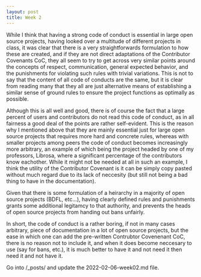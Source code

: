 ```yaml
---
layout: post
title: Week 2
---
```

While I think that having a strong code of conduct is essential in large open source projects, having looked over a multitude of different projects in class, it was clear that there is a very straightforwards formulation to how these are created, and if they are not direct adaptations of the Contributor Covenants CoC, they all seem to try to get across very similar points around the concepts of respect, communication, general expected behavior, and the punishments for violating such rules with trivial variations. This is not to say that the content of all code of conducts are the same, but it is clear from reading many that they all are just alternative means of establishing a similar sense of ground rules to ensure the project functions as optimally as possible.

Although this is all well and good, there is of course the fact that a large percent of users and contributors do not read this code of conduct, as in all fairness a good deal of the points are rather self-evident. This is the reason why I mentioned above that they are mainly essential just for large open source projects that requires more hard and concrete rules, whereas with smaller projects among peers the code of conduct becomes increasingly more arbitrary, an example of which being the project headed by one of my professors, Librosa, where a significant percentage of the contributors know eachother. While it might not be needed at all in such an example, I think the utility of the Contributor Covenant is it can be simply copy pasted without much regard due to its lack of neccesity (but still not being a bad thing to have in the documentation).

Given that there is some formulation of a heirarchy in a majority of open source projects (BDFL, etc...), having clearly defined rules and punishments grants some additional legitamcy to that authority, and prevents the heads of open source projects from handing out bans unfairly. 

In short, the code of conduct is a rather boring, if not in many cases arbitrary, piece of documentation in a lot of open source projects, but the ease in which one can add the pre-written Contrubtor Covenenant CoC, there is no reason not to include it, and when it does become neccesary to use (say for bans, etc.), it is much better to have it and not need it then need it and not have it.

Go into /_posts/ and update the 2022-02-06-week02.md file.
